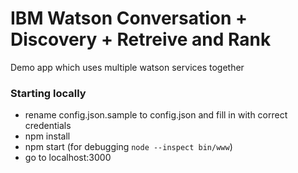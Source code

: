 # IBM Watson Conversation + Discovery + Retreive and Rank

Demo app which uses multiple watson services together

### Starting locally
- rename config.json.sample to config.json and fill in with correct credentials
- npm install
- npm start (for debugging `node --inspect bin/www`)
- go to localhost:3000
